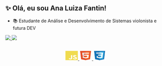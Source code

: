 ## ✨ Olá,  eu sou Ana Luiza Fantin!
- 📚      Estudante de Análise e Desenvolvimento de Sistemas violonista e futura DEV

  
<div>
  <a href="https://github.com/analuizafantin">
  <img height="180em" src="https://github-readme-stats.vercel.app/api?username=analuizafantin&show_icons=true&theme=dracula&include_all_commits=true&count_private=true"/>
  <img height="180em" src="https://github-readme-stats.vercel.app/api/top-langs/?username=analuizafantin&layout=compact&langs_count=7&theme=dracula"/>
</div>
<div style="display: inline_block"><br>
  <p align="center">
    <img alt="Ana-Js" height="30" width="40" src="https://raw.githubusercontent.com/devicons/devicon/master/icons/javascript/javascript-plain.svg">
    <img alt="Ana-HTML" height="30" width="40" src="https://raw.githubusercontent.com/devicons/devicon/master/icons/html5/html5-original.svg">
    <img alt="Ana-CSS" height="30" width="40" src="https://raw.githubusercontent.com/devicons/devicon/master/icons/css3/css3-original.svg">
  </p>
</div>
